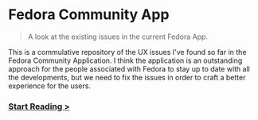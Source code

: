 # Fedora Community App
> A look at the existing issues in the current Fedora App.

This is a commulative repository of the UX issues I've found so far in the Fedora Community Application.
I think the application is an outstanding approach for the people associated with Fedora to stay up to date with all the developments, but we need to fix the issues in order to craft a better experience for the users.

### [Start Reading >](homescreen.md)
